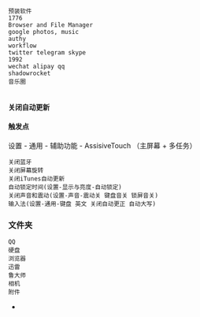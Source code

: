
```
预装软件
1776
Browser and File Manager
google photos, music
authy
workflow
twitter telegram skype
1992
wechat alipay qq
shadowrocket
音乐圈


```

#### 关闭自动更新

#### 触发点

设置 - 通用 - 辅助功能 - AssisiveTouch （主屏幕 + 多任务）
```
关闭蓝牙
关闭屏幕旋转
关闭iTunes自动更新
自动锁定时间(设置-显示与亮度-自动锁定)
关闭声音和震动(设置-声音-震动关 键盘音关 锁屏音关)
输入法(设置-通用-键盘 英文 关闭自动更正 自动大写)
```

### 文件夹
```
QQ
硬盘
浏览器
迅雷
鲁大师
相机
附件
```


-
